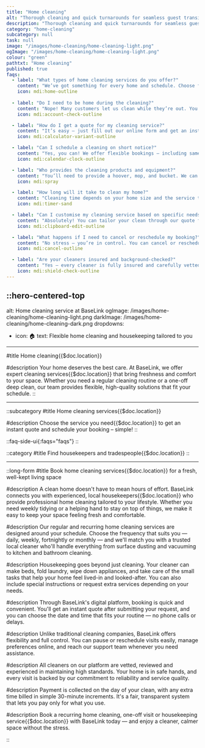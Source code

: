 ```yaml
---
title: "Home cleaning"
alt: "Thorough cleaning and quick turnarounds for seamless guest transitions"
description: "Thorough cleaning and quick turnarounds for seamless guest transitions"
category: "home-cleaning"
subcategory: null
task: null
image: "/images/home-cleaning/home-cleaning-light.png"
ogImage: "/images/home-cleaning/home-cleaning-light.png"
colour: "green"
pathtxt: "Home cleaning"
published: true
faqs:
  - label: "What types of home cleaning services do you offer?"
    content: "We’ve got something for every home and schedule. Choose from regular cleaning (weekly, fortnightly, or one-off), deep cleaning for a full refresh, or add-on services like carpet, upholstery, or inside fridge and oven cleaning. Just tell us what you need – we’ll make it shine."
    icon: mdi:home-outline
    
  - label: "Do I need to be home during the cleaning?"
    content: "Nope! Many customers let us clean while they’re out. You can leave a key with a neighbour, pop it under the mat, or give us a smart lock code. We also offer a secure key handover system if you’d rather leave us a spare. However you prefer – we’ll keep it safe and simple."
    icon: mdi:account-check-outline

  - label: "How do I get a quote for my cleaning service?"
    content: "It’s easy – just fill out our online form and get an instant quote based on your home size and chosen tasks. You’ll then add your payment method, but don’t worry – you’re only charged on the day of the clean. Need extra time on the day? No problem – we’ll bill in 30-minute blocks if needed. You can book a one-off clean or set up a regular schedule. And if anything’s not quite right, let us know within 72 hours – we’ll come back and make it right. Satisfaction guaranteed."
    icon: mdi:calculator-variant-outline

  - label: "Can I schedule a cleaning on short notice?"
    content: "Yes, you can! We offer flexible bookings – including same-day or next-day cleans – depending on availability in your area. Just fill out the form, and we’ll match you with a local cleaner as soon as possible. Last-minute mess? We’ve got you."
    icon: mdi:calendar-clock-outline

  - label: "Who provides the cleaning products and equipment?"
    content: "You’ll need to provide a hoover, mop, and bucket. We can bring our own eco-friendly cleaning products for a small fee, or you’re welcome to provide your own – just make sure the right supplies are available on the day (think limescale remover, window cleaner, gloves, etc). If you’re using your own products, double-check they’re suitable – we can’t be responsible for any mishaps from the wrong stuff."
    icon: mdi:spray

  - label: "How long will it take to clean my home?"
    content: "Cleaning time depends on your home size and the service type. Typically, a standard clean takes 2-3 hours - the minimum booking is 2 hours. Our quote form recommends a time based on your choices – such as number of bedrooms, bathrooms, or housekeeping tasks – but you’re free to adjust it. Regular and one-off cleans are booked by the hour, while deep cleans have a fixed price with time included."
    icon: mdi:timer-sand

  - label: "Can I customise my cleaning service based on specific needs?"
    content: "Absolutely! You can tailor your clean through our quote form – just choose the tasks you want, like carpet or window cleaning, taking out the rubbish, or extra housekeeping. Got special instructions? Pop them in the notes section, and we’ll handle the rest."
    icon: mdi:clipboard-edit-outline

  - label: "What happens if I need to cancel or reschedule my booking?"
    content: "No stress – you’re in control. You can cancel or reschedule your booking anytime up to 24 hours before the clean, free of charge. Just log in to your account and manage everything online in a few clicks. Need to make a last-minute change? We’ll do our best to help – just get in touch."
    icon: mdi:cancel-outline

  - label: "Are your cleaners insured and background-checked?"
    content: "Yes – every cleaner is fully insured and carefully vetted. We run background checks, interview each candidate, and assess their experience before they join BaseLink. But it doesn’t stop there – we collect ongoing feedback after every clean to make sure only the best stick around. So you get safe, reliable service every time."
    icon: mdi:shield-check-outline
---
```


::hero-centered-top
---
alt: Home cleaning service at BaseLink
ogImage: /images/home-cleaning/home-cleaning-light.png
darkImage: /images/home-cleaning/home-cleaning-dark.png
dropdowns:
  - icon: 🏠
    text: Flexible home cleaning and housekeeping tailored to you
---
#title
Home cleaning{{$doc.location}}

#description
Your home deserves the best care. At BaseLink, we offer expert cleaning services{{$doc.location}} that bring freshness and comfort to your space. Whether you need a regular cleaning routine or a one-off deep clean, our team provides flexible, high-quality solutions that fit your schedule.
::

---

::subcategory
#title
Home cleaning services{{$doc.location}}

#description
Choose the service you need{{$doc.location}} to get an instant quote and schedule your booking – simple!
::


::faq-side-ui{:faqs="faqs"}
::


::category
#title
Find housekeepers and tradespeople{{$doc.location}}
::

---

::long-form
#title
Book home cleaning services{{$doc.location}} for a fresh, well-kept living space

#description
A clean home doesn't have to mean hours of effort. BaseLink connects you with experienced, local housekeepers{{$doc.location}} who provide professional home cleaning tailored to your lifestyle. Whether you need weekly tidying or a helping hand to stay on top of things, we make it easy to keep your space feeling fresh and comfortable.

#description
Our regular and recurring home cleaning services are designed around your schedule. Choose the frequency that suits you — daily, weekly, fortnightly or monthly — and we'll match you with a trusted local cleaner who'll handle everything from surface dusting and vacuuming to kitchen and bathroom cleaning.

#description
Housekeeping goes beyond just cleaning. Your cleaner can make beds, fold laundry, wipe down appliances, and take care of the small tasks that help your home feel lived-in and looked-after. You can also include special instructions or request extra services depending on your needs.

#description
Through BaseLink's digital platform, booking is quick and convenient. You'll get an instant quote after submitting your request, and you can choose the date and time that fits your routine — no phone calls or delays.

#description
Unlike traditional cleaning companies, BaseLink offers flexibility and full control. You can pause or reschedule visits easily, manage preferences online, and reach our support team whenever you need assistance.

#description
All cleaners on our platform are vetted, reviewed and experienced in maintaining high standards. Your home is in safe hands, and every visit is backed by our commitment to reliability and service quality.

#description
Payment is collected on the day of your clean, with any extra time billed in simple 30-minute increments. It's a fair, transparent system that lets you pay only for what you use.

#description
Book a recurring home cleaning, one-off visit or housekeeping service{{$doc.location}} with BaseLink today — and enjoy a cleaner, calmer space without the stress.

::